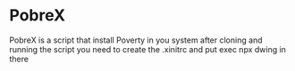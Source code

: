 # PobreX
PobreX is a script that install Poverty in you system
after cloning and running the script you need to create the .xinitrc and put exec npx dwing in there
